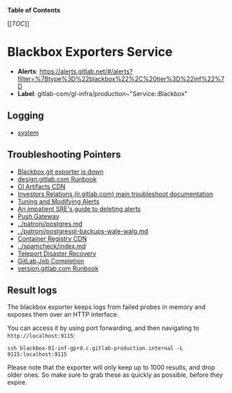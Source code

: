 <!-- MARKER: do not edit this section directly. Edit services/service-catalog.yml then run scripts/generate-docs -->

**Table of Contents**

[[_TOC_]]

# Blackbox Exporters Service

* **Alerts**: <https://alerts.gitlab.net/#/alerts?filter=%7Btype%3D%22blackbox%22%2C%20tier%3D%22inf%22%7D>
* **Label**: gitlab-com/gl-infra/production~"Service::Blackbox"

## Logging

* [system](https://log.gprd.gitlab.net/goto/b4618f79f80f44cb21a32623a275a0e6)

## Troubleshooting Pointers

* [Blackbox git exporter is down](blackbox-git-exporter.md)
* [design.gitlab.com Runbook](../design/design-gitlab-com.md)
* [CI Artifacts CDN](../google-cloud-storage/artifacts-cdn.md)
* [Investors Relations (ir.gitlab.com) main troubleshoot documentation](../ir.gitlab.com/overview.md)
* [Tuning and Modifying Alerts](../monitoring/alert_tuning.md)
* [An impatient SRE's guide to deleting alerts](../monitoring/deleting-alerts.md)
* [Push Gateway](../monitoring/pushgateway.md)
* [../patroni/postgres.md](../patroni/postgres.md)
* [../patroni/postgresql-backups-wale-walg.md](../patroni/postgresql-backups-wale-walg.md)
* [Container Registry CDN](../registry/cdn.md)
* [../spamcheck/index.md](../spamcheck/index.md)
* [Teleport Disaster Recovery](../teleport/teleport_disaster_recovery.md)
* [GitLab Job Completion](../uncategorized/job_completion.md)
* [version.gitlab.com Runbook](../version/version-gitlab-com.md)
<!-- END_MARKER -->

## Result logs

The blackbox exporter keeps logs from failed probes in memory and exposes them over an HTTP interface.

You can access it by using port forwarding, and then navigating to `http://localhost:9115`:

```
ssh blackbox-01-inf-gprd.c.gitlab-production.internal -L 9115:localhost:9115
```

Please note that the exporter will only keep up to 1000 results, and drop older
ones. So make sure to grab these as quickly as possible, before they expire.

<!-- ## Summary -->

<!-- ## Architecture -->

<!-- ## Performance -->

<!-- ## Scalability -->

<!-- ## Availability -->

<!-- ## Durability -->

<!-- ## Security/Compliance -->

<!-- ## Monitoring/Alerting -->

<!-- ## Links to further Documentation -->

